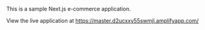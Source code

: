 This is a sample Next.js e-commerce application.

View the live application at https://master.d2ucxxy55swmjl.amplifyapp.com/